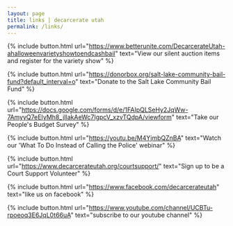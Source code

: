 ```yaml
---
layout: page
title: links | decarcerate utah
permalink: /links/
---
```

<div class="links">


{% include button.html
  url="https://www.betterunite.com/DecarcerateUtah-ahalloweenvarietyshowtoendcashbail"
  text="View our silent auction items and register for the variety show"
%} 
  
  
{% include button.html
  url="https://donorbox.org/salt-lake-community-bail-fund?default_interval=o"
  text="Donate to the Salt Lake Community Bail Fund"
%}
  
 {% include button.html
  url="https://docs.google.com/forms/d/e/1FAIpQLSeHy2JqWw-7AmyyQ7eEIyMh8_jIlakAeWc7IgpcV_xzvTQdpA/viewform"
  text="Take our People's Budget Survey"
%}

{% include button.html
  url="https://youtu.be/M4YjmbQZnBA"
  text="Watch our 'What To Do Instead of Calling the Police' webinar"
%}

{% include button.html
  url="https://www.decarcerateutah.org/courtsupport/"
  text="Sign up to be a Court Support Volunteer"
%}

{% include button.html
  url="https://www.facebook.com/decarcerateutah"
  text="like us on facebook"
%}

{% include button.html
  url="https://www.youtube.com/channel/UCBTu-rpoeoq3E6JqL0t66uA"
  text="subscribe to our youtube channel"
%}

</div>
